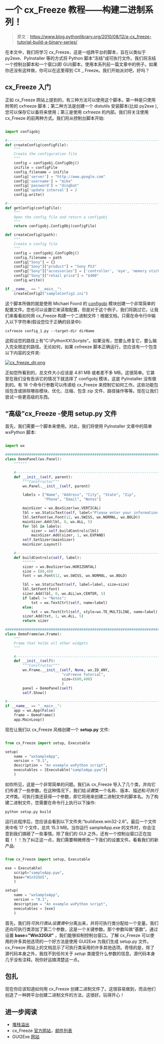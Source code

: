# 一个 cx_Freeze 教程——构建二进制系列！

> 原文：<https://www.blog.pythonlibrary.org/2010/08/12/a-cx_freeze-tutorial-build-a-binary-series/>

在本文中，我们将学习 cx_Freeze，这是一组跨平台的脚本，旨在以类似于 py2exe、PyInstaller 等的方式将 Python 脚本“冻结”成可执行文件。我们将冻结一个控制台脚本和一个窗口(即 GUI)脚本，使用本系列前一篇文章中的例子。如果你还没有这样做，你可以在这里得到 CX _ Freeze。我们开始派对吧，好吗？

## cx_Freeze 入门

正如 cx_Freeze 网站上提到的，有三种方法可以使用这个脚本。第一种是只使用附带的 cxfreeze 脚本；第二种方法是创建一个 distutils 安装脚本(比如 py2exe ),您可以保存它以备将来使用；第三是使用 cxfreeze 的内部。我们将关注使用 cx_Freeze 的前两种方式。我们将从控制台脚本开始:

```py

import configobj

#----------------------------------------------------------------------
def createConfig(configFile):
    """
    Create the configuration file
    """
    config = configobj.ConfigObj()
    inifile = configFile
    config.filename = inifile
    config['server'] = "http://www.google.com"
    config['username'] = "mike"
    config['password'] = "dingbat"
    config['update interval'] = 2
    config.write()

#----------------------------------------------------------------------
def getConfig(configFile):
    """
    Open the config file and return a configobj
    """    
    return configobj.ConfigObj(configFile)

def createConfig2(path):
    """
    Create a config file
    """
    config = configobj.ConfigObj()
    config.filename = path
    config["Sony"] = {}
    config["Sony"]["product"] = "Sony PS3"
    config["Sony"]["accessories"] = ['controller', 'eye', 'memory stick']
    config["Sony"]["retail price"] = "$400"
    config.write()

if __name__ == "__main__":
    createConfig2("sampleConfig2.ini")

```

这个脚本所做的就是使用 Michael Foord 的 [configobj](http://www.voidspace.org.uk/python/configobj.html) 模块创建一个非常简单的配置文件。您也可以设置它来读取配置，但是对于这个例子，我们将跳过它。让我们来看看如何用 cx_Freeze 构建一个二进制文件！根据文档，只需在命令行中输入以下字符串(假设您位于正确的目录中):

 `cxfreeze config_1.py --target-dir dirName` 

这假设您的路径上有“C:\PythonXX\Scripts”。如果没有，您要么修复它，要么输入完全限定的路径。无论如何，如果 cxfreeze 脚本正确运行，您应该有一个包含以下内容的文件夹:

[![cx_freeze_dir.png](img/81d11783154c4477ec37c9e068ae9c06.png "cx_freeze_dir.png")](https://www.blog.pythonlibrary.org/wp-content/uploads/2010/08/cx_freeze_dir.png)

正如您所看到的，总文件大小应该是 4.81 MB 或者差不多 MB。这很简单。它甚至在我们没有告诉它的情况下就选择了 configobj 模块，这是 PyInstaller 没有做到的。有 18 个命令行参数可以传递给 cx_Freeze 来控制它如何工作。这些功能包括包含或排除哪些模块、优化、压缩、包含 zip 文件、路径操作等等。现在让我们尝试一些更高级的东西。

## “高级”cx_Freeze -使用 setup.py 文件

首先，我们需要一个脚本来使用。对此，我们将使用 PyInstaller 文章中的简单 wxPython 脚本:

```py

import wx

########################################################################
class DemoPanel(wx.Panel):
    """"""

    #----------------------------------------------------------------------
    def __init__(self, parent):
        """Constructor"""
        wx.Panel.__init__(self, parent)

        labels = ["Name", "Address", "City", "State", "Zip",
                  "Phone", "Email", "Notes"]

        mainSizer = wx.BoxSizer(wx.VERTICAL)
        lbl = wx.StaticText(self, label="Please enter your information here:")
        lbl.SetFont(wx.Font(12, wx.SWISS, wx.NORMAL, wx.BOLD))
        mainSizer.Add(lbl, 0, wx.ALL, 5)
        for lbl in labels:
            sizer = self.buildControls(lbl)
            mainSizer.Add(sizer, 1, wx.EXPAND)
        self.SetSizer(mainSizer)
        mainSizer.Layout()

    #----------------------------------------------------------------------
    def buildControls(self, label):
        """"""
        sizer = wx.BoxSizer(wx.HORIZONTAL)
        size = (80,40)
        font = wx.Font(12, wx.SWISS, wx.NORMAL, wx.BOLD)

        lbl = wx.StaticText(self, label=label, size=size)
        lbl.SetFont(font)
        sizer.Add(lbl, 0, wx.ALL|wx.CENTER, 5)
        if label != "Notes":
            txt = wx.TextCtrl(self, name=label)
        else:
            txt = wx.TextCtrl(self, style=wx.TE_MULTILINE, name=label)
        sizer.Add(txt, 1, wx.ALL, 5)
        return sizer

########################################################################
class DemoFrame(wx.Frame):
    """
    Frame that holds all other widgets
    """

    #----------------------------------------------------------------------
    def __init__(self):
        """Constructor"""        
        wx.Frame.__init__(self, None, wx.ID_ANY, 
                          "cxFreeze Tutorial",
                          size=(600,400)
                          )
        panel = DemoPanel(self)        
        self.Show()

#----------------------------------------------------------------------
if __name__ == "__main__":
    app = wx.App(False)
    frame = DemoFrame()
    app.MainLoop()

```

现在让我们以 cx_Freeze 风格创建一个 **setup.py** 文件:

```py

from cx_Freeze import setup, Executable

setup(
    name = "wxSampleApp",
    version = "0.1",
    description = "An example wxPython script",
    executables = [Executable("sampleApp.pyw")]
    )

```

如你所见，这是一个非常简单的问题。我们从 cx_Freeze 导入了几个类，并向它们传递了一些参数。在这种情况下，我们给*设置*类一个名称、版本、描述和*可执行文件*类。可执行类还获得一个参数，即它将用来创建二进制文件的脚本名。为了构建二进制文件，您需要在命令行上执行以下操作:

 `python setup.py build` 

运行此程序后，您应该会看到以下文件夹:“build\exe.win32-2.6”。最后一个文件夹中有 17 个文件，总共 15.3 MB。当你运行 sampleApp.exe 的文件时，你会注意到我们搞砸了一些事情。除了我们的 GUI 之外，还有一个控制台窗口正在加载！！！为了纠正这一点，我们需要稍微修改一下我们的设置文件。看看我们的新产品:

```py

from cx_Freeze import setup, Executable

exe = Executable(
    script="sampleApp.pyw",
    base="Win32GUI",
    )

setup(
    name = "wxSampleApp",
    version = "0.1",
    description = "An example wxPython script",
    executables = [exe]
    )

```

首先，我们将*可执行类*从*设置类*中分离出来，并将可执行类分配给一个变量。我们还向可执行类添加了第二个参数，这是一个关键参数。那个参数叫做“基数”。通过设置 **base="Win32GUI"** ，我们能够抑制控制台窗口。了解 cx_Freeze 可以使用的许多其他选项的一个好方法是使用 GUI2Exe 为我们生成 setup.py 文件。cx_Freeze 网站上的文档显示了可执行类采用的许多其他选项。奇怪的是，除了源代码本身之外，我找不到任何关于 *setup* 类接受什么参数的信息，源代码本身几乎没有注释。祝你好运搞清楚这一点。

## 包扎

现在你应该知道如何用 cx_Freeze 创建二进制文件了。这很容易做到，而且他们创造了一种跨平台创建二进制文件的方法，这很好。玩得开心！

## 进一步阅读

*   [堆栈溢出](http://stackoverflow.com/questions/2880316/hide-console-window-with-wxpython-and-cxfreeze)
*   cx_Freeze [官方网站](http://cx-freeze.sourceforge.net/)，[邮件列表](https://lists.sourceforge.net/lists/listinfo/cx-freeze-users)
*   GUI2Exe [网站](http://code.google.com/p/gui2exe/)